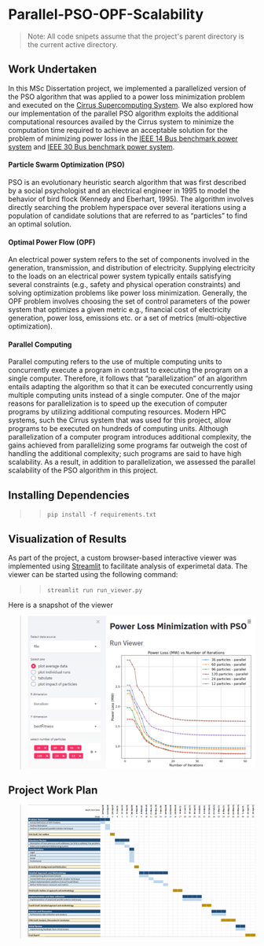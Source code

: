 # Parallel-PSO-OPF-Scalability

>Note: All code snipets assume that the project's parent directory is the current active directory.

## Work Undertaken
In this MSc Dissertation project, we implemented a parallelized version of the PSO algorithm that was applied to a power loss minimization problem and executed on the [Cirrus Supercomputing System](https://www.cirrus.ac.uk/). We also explored how our implementation of the parallel PSO algorithm exploits the additional computational resources availed by the Cirrus system to minimize the computation time required to achieve an acceptable solution for the problem of minimizing power loss in the [IEEE 14 Bus benchmark power system](https://labs.ece.uw.edu/pstca/pf14/pg_tca14bus.htm) and [IEEE 30 Bus benchmark power system](https://labs.ece.uw.edu/pstca/pf30/pg_tca30bus.htm). 

#### Particle Swarm Optimization (PSO)
PSO is an evolutionary heuristic search algorithm that was first described by a social psychologist and an electrical engineer in 1995 to model the behavior of bird flock (Kennedy and Eberhart, 1995). The algorithm involves directly searching the problem hyperspace over several iterations using a population of candidate solutions that are referred to as “particles” to find an optimal solution.

#### Optimal Power Flow (OPF)
An electrical power system refers to the set of components involved in the generation, transmission, and distribution of electricity. Supplying electricity to the loads on an electrical power system typically entails satisfying several constraints (e.g., safety and physical operation constraints) and solving optimization problems like power loss minimization. Generally, the OPF problem involves choosing the set of control parameters of the power system that optimizes a given metric e.g., financial cost of electricity generation, power loss, emissions etc. or a set of metrics (multi-objective optimization).

#### Parallel Computing
Parallel computing refers to the use of multiple computing units to concurrently execute a program in contrast to executing the program on a single computer. Therefore, it follows that “parallelization” of an algorithm entails adapting the algorithm so that it can be executed concurrently using multiple computing units instead of a single computer. One of the major reasons for parallelization is to speed up the execution of computer programs by utilizing additional computing resources. Modern HPC systems, such the Cirrus system that was used for this project, allow programs to be executed on hundreds of computing units.
Although parallelization of a computer program introduces additional complexity, the gains achieved from parallelizing some programs far outweigh the cost of handling the additional complexity; such programs are said to have high scalability. As a result, in addition to parallelization, we assessed the parallel scalability of the PSO algorithm in this project. 


## Installing Dependencies 
>> <code>pip install -f requirements.txt</code>

## Visualization of Results
As part of the project, a custom browser-based interactive viewer was implemented using [Streamlit](https://www.streamlit.io/) to facilitate analysis of experimetal data. The viewer can be started using the following command:
>> <code>streamlit run run_viewer.py</code>

Here is a snapshot of the viewer
> ![viewer](archives/image.png)


## Project Work Plan
> ![viewer](archives/work_plan.png)
